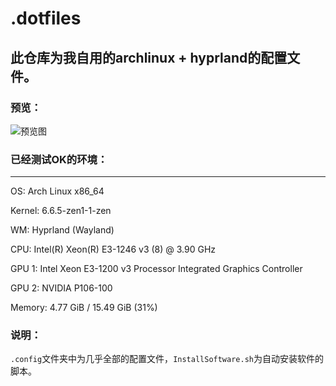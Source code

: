 # .dotfiles

## 此仓库为我自用的archlinux + hyprland的配置文件。

### 预览：

![预览图](https://i2.100024.xyz/2023/12/24/xn0kzc.webp)

### 已经测试OK的环境：
---------------
OS: Arch Linux x86_64

Kernel: 6.6.5-zen1-1-zen

WM: Hyprland (Wayland)

CPU: Intel(R) Xeon(R) E3-1246 v3 (8) @ 3.90 GHz

GPU 1: Intel Xeon E3-1200 v3 Processor Integrated Graphics Controller

GPU 2: NVIDIA P106-100

Memory: 4.77 GiB / 15.49 GiB (31%)

### 说明：

`.config`文件夹中为几乎全部的配置文件，`InstallSoftware.sh`为自动安装软件的脚本。
